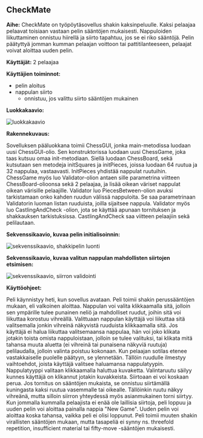 ## CheckMate


**Aihe:** CheckMate on työpöytäsovellus shakin kaksinpeluulle. Kaksi pelaajaa pelaavat toisiaan vastaan pelin sääntöjen mukaisesti. Nappuloiden liikuttaminen onnistuu hiirellä ja siirto tapahtuu, jos se ei riko sääntöjä. Pelin päätyttyä jomman kumman pelaajan voittoon tai pattitilanteeseen, pelaajat voivat aloittaa uuden pelin.

**Käyttäjät:** 2 pelaajaa

**Käyttäjien toiminnot:**

* pelin aloitus
* nappulan siirto
  * onnistuu, jos valittu siirto sääntöjen mukainen

**Luokkakaavio:**

![luokkakaavio](/dokumentaatio/cm_classes.png)



**Rakennekuvaus:**

Sovelluksen pääluokkana toimii ChessGUI, jonka main-metodissa luodaan uusi ChessGUI-olio. Sen konstruktorissa luodaan uusi ChessGame, joka taas kutsuu omaa init-metodiaan. Siellä luodaan ChessBoard, sekä kutsutaan sen metodeja initSquares ja initPieces, joissa luodaan 64 ruutua ja 32 nappulaa, vastaavasti. InitPieces yhdistää nappulat ruutuihin. ChessGame myös luo Validator-olion antaen sille parametrina viitteen ChessBoard-olioonsa sekä 2 pelaajaa, ja lisää oikean väriset nappulat oikean värisille pelaajille. Validator luo PiecesBetween-olion avuksi tarkistamaan onko kahden ruudun välissä nappuloita. Se saa parametrinaan Validatorin luoman listan ruuduista, joilla sijaitsee nappula. Validator myös luo CastlingAndCheck -olion, jota se käyttää apunaan tornituksen ja shakkauksen tarkistuksissa. CastlingAndCheck saa viitteen pelaajiin sekä pelilautaan.



**Sekvenssikaavio, kuvaa pelin initialisoinnin:**

![sekvenssikaavio, shakkipelin luonti](/dokumentaatio/cm_sequential1.png)



**Sekvenssikaavio, kuvaa valitun nappulan mahdollisten siirtojen etsimisen:**

![sekvenssikaavio, siirron validointi](/dokumentaatio/cm_sequential2.png)




**Käyttöohjeet:**

Peli käynnistyy heti, kun sovellus avataan. Peli toimii shakin perussääntöjen mukaan, eli valkoinen aloittaa. Nappulan voi valita klikkaamalla sitä, jolloin sen ympärille tulee punainen neliö ja mahdolliset ruudut, joihin sitä voi liikuttaa korostuu vihreällä. Valittuaan nappulan käyttäjä voi liikuttaa sitä valitsemalla jonkin vihreinä näkyvistä ruuduista klikkaamalla sitä. Jos käyttäjä ei halua liikuttaa valitsemaansa nappulaa, hän voi joko klikata jotakin toista omista nappuloistaan, jolloin se tulee valituksi, tai klikata mitä tahansa muuta aluetta (ei vihreinä tai punaisena näkyviä ruutuja) pelilaudalla, jolloin valinta poistuu kokonaan. Kun pelaajan sotilas etenee vastakkaiselle puolelle päätyyn, se ylennetään. Tällöin ruudulle ilmestyy vaihtoehdot, joista käyttäjä valitsee haluamansa nappulatyypin. Nappulatyyppi valitaan klikkaamalla haluttua kuvaketta. Valintaruutu säilyy kunnes käyttäjä on klikannut jotakin kuvakkeista. Siirtoaan ei voi koskaan perua. Jos tornitus on sääntöjen mukaista, se onnistuu siirtämällä kuningasta kaksi ruutua vasemmalle tai oikealle. Tällöinkin ruutu näkyy vihreänä, mutta silloin siirron yhteydessä myös asianmukainen torni siirtyy. Kun jommalla kummalla pelaajista ei enää ole laillisia siirtoja, peli loppuu ja uuden pelin voi aloittaa painalla nappia "New Game". Uuden pelin voi aloittaa koska tahansa, vaikka peli ei olisi loppunut. Peli toimii muuten shakin virallisten sääntöjen mukaan, mutta tasapeliä ei synny ns. threefold repetition, insufficient material tai fifty-move -sääntöjen mukaisesti. 

